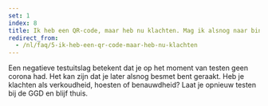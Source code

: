 ```yaml
---
set: 1
index: 8
title: Ik heb een QR-code, maar heb nu klachten. Mag ik alsnog naar binnen?
redirect_from: 
  - /nl/faq/5-ik-heb-een-qr-code-maar-heb-nu-klachten
---
```

Een negatieve testuitslag betekent dat je op het moment van testen geen corona had. Het kan zijn dat je later alsnog besmet bent geraakt. Heb je klachten als verkoudheid, hoesten of benauwdheid? Laat je opnieuw testen bij de GGD en blijf thuis.
